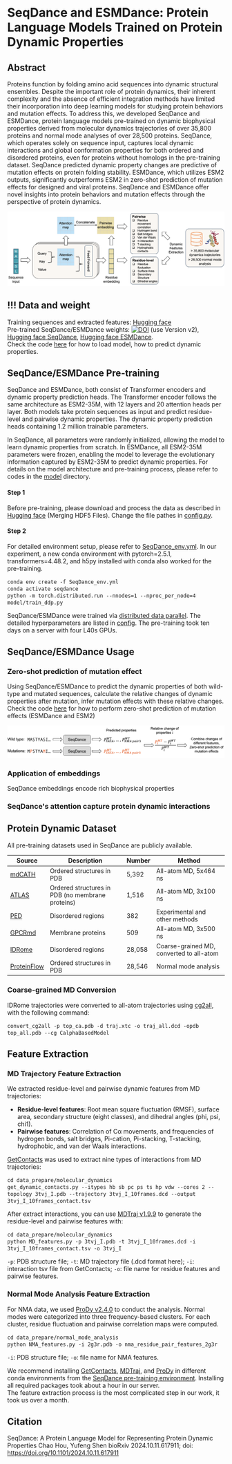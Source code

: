 # SeqDance and ESMDance: Protein Language Models Trained on Protein Dynamic Properties


## Abstract
Proteins function by folding amino acid sequences into dynamic structural ensembles. Despite the important role of protein dynamics, their inherent complexity and the absence of efficient integration methods have limited their incorporation into deep learning models for studying protein behaviors and mutation effects. To address this, we developed SeqDance and ESMDance, protein language models pre-trained on dynamic biophysical properties derived from molecular dynamics trajectories of over 35,800 proteins and normal mode analyses of over 28,500 proteins. SeqDance, which operates solely on sequence input, captures local dynamic interactions and global conformation properties for both ordered and disordered proteins, even for proteins without homologs in the pre-training dataset. SeqDance predicted dynamic property changes are predictive of mutation effects on protein folding stability. ESMDance, which utilizes ESM2 outputs, significantly outperforms ESM2 in zero-shot prediction of mutation effects for designed and viral proteins. SeqDance and ESMDance offer novel insights into protein behaviors and mutation effects through the perspective of protein dynamics.

![SeqDance Pre-training Diagram](image/SeqDance_pretraining.png "Diagram of SeqDance Pre-training")

## !!! Data and weight
Training sequences and extracted features: [Hugging face](https://huggingface.co/datasets/ChaoHou/protein_dynamic_properties)  
Pre-trained SeqDance/ESMDance weights: [![DOI](https://zenodo.org/badge/DOI/10.5281/zenodo.15047777.svg)](https://doi.org/10.5281/zenodo.15047777) (use Version v2), [Hugging face SeqDance](https://huggingface.co/ChaoHou/SeqDance), [Hugging face ESMDance](https://huggingface.co/ChaoHou/ESMDance).  
Check the code [here](./notebook/zero_shot_mutation.ipynb) for how to load model, how to predict dynamic properties.


## SeqDance/ESMDance Pre-training
SeqDance and ESMDance, both consist of Transformer encoders and dynamic property prediction heads. The Transformer encoder follows the same architecture as ESM2-35M, with 12 layers and 20 attention heads per layer. Both models take protein sequences as input and predict residue-level and pairwise dynamic properties. The dynamic property prediction heads containing 1.2 million trainable parameters.  

In SeqDance, all parameters were randomly initialized, allowing the model to learn dynamic properties from scratch. In ESMDance, all ESM2-35M parameters were frozen, enabling the model to leverage the evolutionary information captured by ESM2-35M to predict dynamic properties. For details on the model architecture and pre-training process, please refer to codes in the [model](./model/) directory.

#### Step 1
Before pre-training, please download and process the data as described in [Hugging face](https://huggingface.co/datasets/ChaoHou/protein_dynamic_properties) (Merging HDF5 Files). Change the file pathes in [config.py](./model/config.py).

#### Step 2
For detailed environment setup, please refer to [SeqDance_env.yml](SeqDance_env.yml). In our experiment, a new conda environment with pytorch=2.5.1, transformers=4.48.2, and h5py installed with conda also worked for the pre-training. 
```
conda env create -f SeqDance_env.yml
conda activate seqdance
python -m torch.distributed.run --nnodes=1 --nproc_per_node=4 model/train_ddp.py
```

SeqDance/ESMDance were trained via [distributed data parallel](https://pytorch.org/tutorials/intermediate/ddp_tutorial.html). The detailed hyperparameters are listed in [config](./model/config.py). The pre-training took ten days on a server with four L40s GPUs. 


## SeqDance/ESMDance Usage

### Zero-shot prediction of mutation effect
Using SeqDance/ESMDance to predict the dynamic properties of both wild-type and mutated sequences, calculate the relative changes of dynamic properties after mutation, infer mutation effects with these relative changes.  
Check the code [here](./notebook/zero_shot_mutation.ipynb) for how to perform zero-shot prediction of mutation effects (ESMDance and ESM2)

![Zero-shot](image/zero_shot.png "Zero-shot")


### Application of embeddings
SeqDance embeddings encode rich biophysical properties 

### SeqDance's attention capture protein dynamic interactions


## Protein Dynamic Dataset
All pre-training datasets used in SeqDance are publicly available. 


| Source         | Description                                      | Number  | Method                            |
|----------------|--------------------------------------------------|---------|------------------------------------|
| [mdCATH](https://huggingface.co/datasets/compsciencelab/mdCATH)  | Ordered structures in PDB | 5,392   | All-atom MD, 5x464 ns              |
| [ATLAS](https://www.dsimb.inserm.fr/ATLAS/index.html)  | Ordered structures in PDB (no membrane proteins) | 1,516   | All-atom MD, 3x100 ns              |
| [PED](https://proteinensemble.org/)              | Disordered regions                             | 382     | Experimental and other methods     |
| [GPCRmd](https://www.gpcrmd.org/)               | Membrane proteins                              | 509     | All-atom MD, 3x500 ns              |
| [IDRome](https://github.com/KULL-Centre/_2023_Tesei_IDRome)       | Disordered regions                             | 28,058  | Coarse-grained MD, converted to all-atom |
| [ProteinFlow](https://github.com/adaptyvbio/ProteinFlow)          | Ordered structures in PDB                      | 28,546  | Normal mode analysis               |


### Coarse-grained MD Conversion
IDRome trajectories were converted to all-atom trajectories using [cg2all](https://github.com/huhlim/cg2all), with the following command:  
```
convert_cg2all -p top_ca.pdb -d traj.xtc -o traj_all.dcd -opdb top_all.pdb --cg CalphaBasedModel
```

## Feature Extraction
### MD Trajectory Feature Extraction
We extracted residue-level and pairwise dynamic features from MD trajectories:

- **Residue-level features**: Root mean square fluctuation (RMSF), surface area, secondary structure (eight classes), and dihedral angles (phi, psi, chi1).
- **Pairwise features**: Correlation of Cα movements, and frequencies of hydrogen bonds, salt bridges, Pi-cation, Pi-stacking, T-stacking, hydrophobic, and van der Waals interactions.

[GetContacts](https://getcontacts.github.io/) was used to extract nine types of interactions from MD trajectories:

```
cd data_prepare/molecular_dynamics
get_dynamic_contacts.py --itypes hb sb pc ps ts hp vdw --cores 2 --topology 3tvj_I.pdb --trajectory 3tvj_I_10frames.dcd --output 3tvj_I_10frames_contact.tsv
```


After extract interactions, you can use [MDTraj v1.9.9](https://www.mdtraj.org/) to generate the residue-level and pairwise features with:
```
cd data_prepare/molecular_dynamics
python MD_features.py -p 3tvj_I.pdb -t 3tvj_I_10frames.dcd -i 3tvj_I_10frames_contact.tsv -o 3tvj_I
```
`-p`: PDB structure file; `-t`: MD trajectory file (.dcd format here); `-i`: interaction tsv file from GetContacts; `-o`: file name for residue features and pairwise features.


### Normal Mode Analysis Feature Extraction
For NMA data, we used [ProDy v2.4.0](http://www.bahargroup.org/prody/index.html) to conduct the analysis. Normal modes were categorized into three frequency-based clusters. For each cluster, residue fluctuation and pairwise correlation maps were computed.  
```
cd data_prepare/normal_mode_analysis
python NMA_features.py -i 2g3r.pdb -o nma_residue_pair_features_2g3r
```
`-i`: PDB structure file; `-o`: file name for NMA features.

We recommend installing [GetContacts](https://getcontacts.github.io/), [MDTraj](https://www.mdtraj.org/), and [ProDy](http://www.bahargroup.org/prody/index.html) in different conda environments from the [SeqDance pre-training environment](SeqDance_env.yml). Installing all required packages took about a hour in our server.  
The feature extraction process is the most complicated step in our work, it took us over a month.


## Citation
SeqDance: A Protein Language Model for Representing Protein Dynamic Properties
Chao Hou, Yufeng Shen
bioRxiv 2024.10.11.617911; doi: https://doi.org/10.1101/2024.10.11.617911

